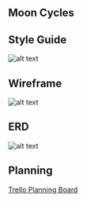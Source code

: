 ## Moon Cycles

## Style Guide
![alt text](../public/images/moon_cycle_style_guide.png "Moon Cycle Style Guide")


## Wireframe
![alt text](../public/images/moon-cycle-wire-frame.png "Moon Cycle Wire Frame")


## ERD
![alt text](../public/images/moon-cycle-ERD.png "Moon Cycle ERD")


## Planning
[Trello Planning Board](https://trello.com/b/AdpHjd2S/q3-moon-cycle)
